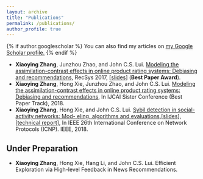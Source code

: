 ```yaml
---
layout: archive
title: "Publications"
permalink: /publications/
author_profile: true
---
```


{% if author.googlescholar %}
  You can also find my articles on <u><a href="{{author.googlescholar}}">my Google Scholar profile</a>.</u>
{% endif %}


 + **Xiaoying Zhang**, Junzhou Zhao, and John C.S. Lui. [Modeling the assimilation-contrast effects in
online product rating systems: Debiasing and recommendations](https://xiaoyinggit.github.io/files/recsys_2017_paper.pdf), RecSys 2017, \[[slides](https://xiaoyinggit.github.io/files/Recsys%202017.pdf)\] (**Best Paper Award**).
 + **Xiaoying Zhang**, Hong Xie, Junzhou Zhao, and John C.S. Lui. [Modeling the assimilation-contrast
effects in online product rating systems: Debiasing and recommendations](https://xiaoyinggit.github.io/files/ijcai18.pdf), In IJCAI Sister
Conference (Best Paper Track), 2018.
 + **Xiaoying Zhang**, Hong Xie, and John C.S. Lui. [Sybil detection in social-activity networks: Mod-
eling, algorithms and evaluations](https://xiaoyinggit.github.io/files/ICNP_2018.pdf),\[[slides](https://xiaoyinggit.github.io/files/ICNP2018.pdf)\],\[[technical report](https://xiaoyinggit.github.io/files/SybilTR.pdf)\], In IEEE 26th International Conference on Network Protocols
(ICNP). IEEE, 2018.

## Under Preparation
+ **Xiaoying Zhang**, Hong Xie, Hang Li, and John C.S. Lui. Efficient Exploration via High-level Feedback in News Recommendations.
